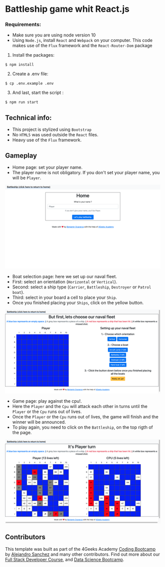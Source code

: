 # Battleship game whit React.js

### Requirements:

-   Make sure you are using node version 10
-   Using `Node.js`, install `React` and `Webpack` on your computer. This code makes use of the `Flux` framework and the `React-Router-Dom` package

1. Install the packages:

```
$ npm install
```

2. Create a .env file:

```
$ cp .env.example .env
```

3. And last, start the script :

```bash
$ npm run start
```

## Technical info:

-   This project is stylized using `Bootstrap`
-   No `HTML5` was used outside the `React` files.
-   Heavy use of the `Flux` framework.

## Gameplay

-   Home page: set your player name.
-   The player name is not obligatory. If you don't set your player name, you will be `Player`.

![Home Page](src/img/Screenshot%202023-08-30%20at%2020.52.42.png)

-   Boat selection page: here we set up our naval fleet.
-   First: select an orientation (`Horizontal` or `Vertical`).
-   Second: select a ship type (`Carrier`, `Battleship`, `Destroyer` or `Patrol boat`).
-   Third: select in your board a cell to place your `Ship`.
-   Once you finished placing your `Ships`, click on the yellow button.

![Boat Selection](src/img/Screenshot%202023-08-30%20at%2020.53.08.png)

-   Game page: play against the cpu!.
-   Here the `Player` and the `Cpu` will attack each other in turns until the `Player` or the `Cpu` runs out of lives.
-   Once the `Player` or the `Cpu` runs out of lives, the game will finish and the winner will be announced.
-   To play again, you need to click on the `Battleship`, on the top rigth of the page.

![Game](src/img/Screenshot%202023-08-30%20at%2020.54.32.png)

## Contributors

This template was built as part of the 4Geeks Academy [Coding Bootcamp](https://4geeksacademy.com/us/coding-bootcamp) by [Alejandro Sanchez](https://twitter.com/alesanchezr) and many other contributors. Find out more about our [Full Stack Developer Course](https://4geeksacademy.com/us/coding-bootcamps/part-time-full-stack-developer), and [Data Science Bootcamp](https://4geeksacademy.com/us/coding-bootcamps/datascience-machine-learning).
